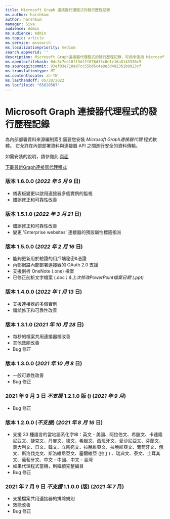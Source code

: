 ```yaml
---
title: Microsoft Graph 連接器代理程式的發行歷程記錄
ms.author: harshkum
author: harshkum
manager: Siva
audience: Admin
ms.audience: Admin
ms.topic: article
ms.service: mssearch
ms.localizationpriority: medium
search.appverid: ''
description: Microsoft Graph連接器代理程式的發行歷程記錄，可用來使用 Microsoft 建置的連接器為內部部署資料來源編制索引
ms.openlocfilehash: 0dc8c7ee10ff3df2f676d35c0e1c16a8143330c9
ms.sourcegitcommit: 93ef03e710ad7cc55bd6c4a8e3d4923b1b8023cf
ms.translationtype: MT
ms.contentlocale: zh-TW
ms.lasthandoff: 05/20/2022
ms.locfileid: "65620507"
---
```

# <a name="release-history-for-microsoft-graph-connector-agent"></a>Microsoft Graph 連接器代理程式的發行歷程記錄

為內部部署資料來源編制索引需要您安裝 *Microsoft Graph連接器代理* 程式軟體。 它允許在內部部署資料與連接器 API 之間進行安全的資料傳輸。

如需安裝的說明，請參閱此 [頁面](graph-connector-agent.md#installation)

[下載最新Graph連接器代理程式](https://aka.ms/gcadownload)

### <a name="version-1600-09-may-2022"></a>版本 1.6.0.0 (*2022 年 5 月* 9 日) 
* 儀表板變更以啟用連接器多個實例的監視
* 錯誤修正和可靠性改善

### <a name="version-1510-21-mar-2022"></a>版本 1.5.1.0 (*2022 年 3 月 21* 日) 
* 錯誤修正和可靠性改善
* 變更 'Enterprise websites' 連接器的預設屬性標籤指派

### <a name="version-1500-16-feb-2022"></a>版本 1.5.0.0 (*2022 年 2 月 16* 日) 
* 能夠更新用於驗證的用戶端秘密&憑證 
* 內部網路內部部署連接器的 OAuth 2.0 支援 
* 支援剖析 OneNote (.one) 檔案 
* 已修正剖析文字檔案 (.doc *) &上次修改PowerPoint檔案日期 (.ppt)* 

### <a name="version-1400-13-jan-2022"></a>版本 1.4.0.0 (*2022 年 1 月 13* 日) 
* 支援連接器的多個實例
* 錯誤修正和可靠性改善

### <a name="version-1310-28-oct-2021"></a>版本 1.3.1.0 (*2021 年 10 月 28* 日) 
* 每秒的檔案共用連接器檔改善
* 其他效能改善
* Bug 修正

### <a name="version-1300-8-oct-2021"></a>版本 1.3.0.0 (*2021 年 10 月 8* 日) 
* 一般可靠性改善
* Bug 修正

### <a name="version-1210-not-supported-3-sept-2021"></a>2021 年 9 月 3 日 *不支援* 1.2.1.0 版 ()  (*2021 年 9 月*) 
* Bug 修正

### <a name="version-1200-not-supported-16-aug-2021"></a>版本 1.2.0.0 (*不支援*)  (*2021 年 8 月 16* 日) 
* 支援 33 種語言的當地語系化字串：英文 - 美國、阿拉伯文、希臘文、卡達隆尼亞文、捷克文、丹麥文、德文、希臘文、西班牙文、愛沙尼亞文、芬蘭文、義大利文、日文、韓文、立陶宛文、拉脫維亞文、拉脫維亞文、葡萄牙文、俄文、斯洛伐克文、斯洛維尼亞文、塞爾維亞 (拉丁) 、瑞典文、泰文、土耳其文、葡萄牙文、中文 - 中國、中文 - 臺灣
* 如果代理程式當機，則繼續完整編目
* Bug 修正

### <a name="version-1100-not-supported-9-july-2021"></a>2021 年 7 月 9 日 *不支援* 1.1.0.0 (版)  (*2021 年 7* 月) 
* 支援檔案共用連接器的排除規則
* 效能改善
* Bug 修正
